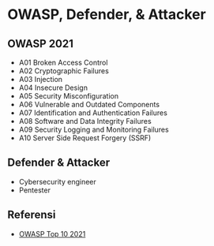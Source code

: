# OWASP, Defender, & Attacker

## OWASP 2021
- A01 Broken Access Control
- A02 Cryptographic Failures
- A03 Injection
- A04 Insecure Design
- A05 Security Misconfiguration
- A06 Vulnerable and Outdated Components
- A07 Identification and Authentication Failures
- A08 Software and Data Integrity Failures
- A09 Security Logging and Monitoring Failures
- A10 Server Side Request Forgery (SSRF)

## Defender & Attacker
- Cybersecurity engineer
- Pentester

## Referensi
- [OWASP Top 10 2021](https://owasp.org/Top10/)
